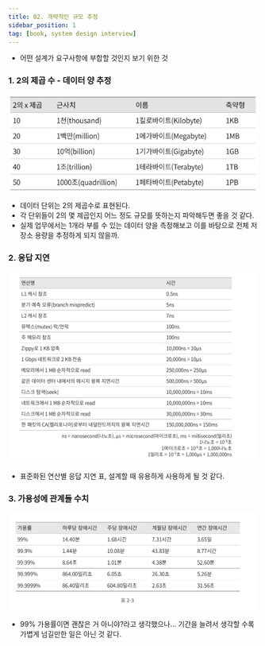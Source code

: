 ```yaml
---
title: 02. 개략적인 규모 추정
sidebar_position: 1
tag: [book, system design interview]
---
```

- 어떤 설계가 요구사항에 부합할 것인지 보기 위한 것
### 1. 2의 제곱 수 - 데이터 양 추정
![data-volume.png](img/data-volume.png)
- 데이터 단위는 2의 제곱수로 표현된다.
- 각 단위들이 2의 몇  제곱인지 어느 정도 규모를 뜻하는지 파악해두면 좋을 것 같다.
- 실제 업무에서는 1개라 부를 수 있는 데이터 양을 측정해보고 이를 바탕으로 전체 저장소 용량을 추정하게 되지 않을까.


### 2. 응답 지연
![latency.jpeg](img/latency.jpeg)
- 표준화된 연산별 응답 지연 표, 설계할 때 유용하게 사용하게 될 것 같다.



### 3. 가용성에 관계들 수치
![error-effect.jpeg](img/error-effect.jpeg)
- 99% 가용률이면 괜찮은 거 아니야?라고 생각했으나... 기간을 늘려서 생각할 수록 가볍게 넘길만한 일은 아닌 것 같다.

